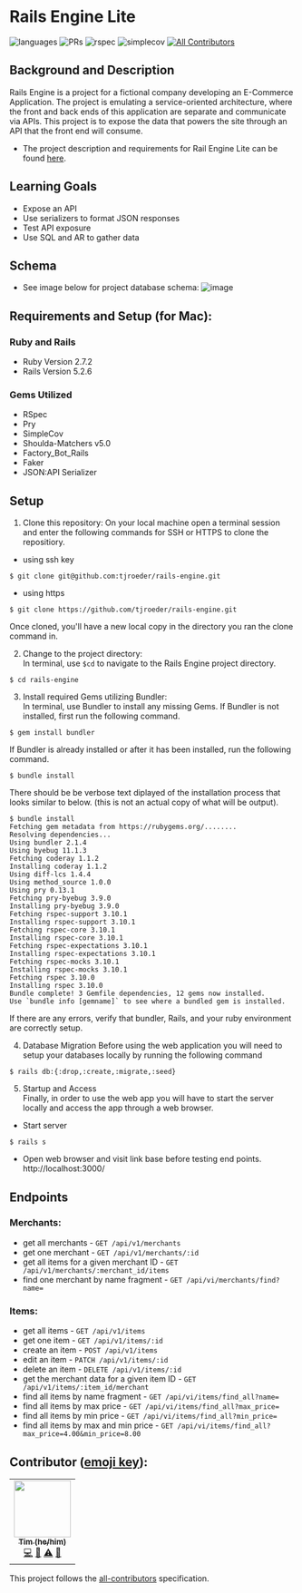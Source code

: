 # Rails Engine Lite

![languages](https://img.shields.io/github/languages/top/tjroeder/rails-engine?color=red)
![PRs](https://img.shields.io/github/issues-pr-closed/tjroeder/rails-engine)
![rspec](https://img.shields.io/gem/v/rspec?color=blue&label=rspec)
![simplecov](https://img.shields.io/gem/v/simplecov?color=blue&label=simplecov) <!-- ALL-CONTRIBUTORS-BADGE:START - Do not remove or modify this section -->
[![All Contributors](https://img.shields.io/badge/contributors-1-orange.svg?style=flat)](#contributors-)
<!-- ALL-CONTRIBUTORS-BADGE:END -->

## Background and Description

Rails Engine is a project for a fictional company developing an E-Commerce Application. The project is emulating a service-oriented architecture, where the front and back ends of this application are separate and communicate via APIs. This project is to expose the data that powers the site through an API that the front end will consume.

- The project description and requirements for Rail Engine Lite can be found [here](https://backend.turing.edu/module3/projects/rails_engine_lite/).

## Learning Goals
- Expose an API
- Use serializers to format JSON responses
- Test API exposure
- Use SQL and AR to gather data

## Schema
- See image below for project database schema:
![image](https://user-images.githubusercontent.com/78194232/149591833-685c36fa-cf86-40d8-bde1-d3eba5a3210e.png)

## Requirements and Setup (for Mac):

### Ruby and Rails
- Ruby Version 2.7.2
- Rails Version 5.2.6

### Gems Utilized
- RSpec 
- Pry
- SimpleCov
- Shoulda-Matchers v5.0
- Factory_Bot_Rails
- Faker
- JSON:API Serializer

## Setup
1. Clone this repository:
On your local machine open a terminal session and enter the following commands for SSH or HTTPS to clone the repositiory.


- using ssh key <br>
```shell
$ git clone git@github.com:tjroeder/rails-engine.git
```

- using https <br>
```shell
$ git clone https://github.com/tjroeder/rails-engine.git
```

Once cloned, you'll have a new local copy in the directory you ran the clone command in.

2. Change to the project directory:<br>
In terminal, use `$cd` to navigate to the Rails Engine project directory.

```shell
$ cd rails-engine
```

3. Install required Gems utilizing Bundler: <br>
In terminal, use Bundler to install any missing Gems. If Bundler is not installed, first run the following command.

```shell
$ gem install bundler
```

If Bundler is already installed or after it has been installed, run the following command.

```shell
$ bundle install
```

There should be be verbose text diplayed of the installation process that looks similar to below. (this is not an actual copy of what will be output).

```shell
$ bundle install
Fetching gem metadata from https://rubygems.org/........
Resolving dependencies...
Using bundler 2.1.4
Using byebug 11.1.3
Fetching coderay 1.1.2
Installing coderay 1.1.2
Using diff-lcs 1.4.4
Using method_source 1.0.0
Using pry 0.13.1
Fetching pry-byebug 3.9.0
Installing pry-byebug 3.9.0
Fetching rspec-support 3.10.1
Installing rspec-support 3.10.1
Fetching rspec-core 3.10.1
Installing rspec-core 3.10.1
Fetching rspec-expectations 3.10.1
Installing rspec-expectations 3.10.1
Fetching rspec-mocks 3.10.1
Installing rspec-mocks 3.10.1
Fetching rspec 3.10.0
Installing rspec 3.10.0
Bundle complete! 3 Gemfile dependencies, 12 gems now installed.
Use `bundle info [gemname]` to see where a bundled gem is installed.
```
If there are any errors, verify that bundler, Rails, and your ruby environment are correctly setup.

4. Database Migration
Before using the web application you will need to setup your databases locally by running the following command

```shell
$ rails db:{:drop,:create,:migrate,:seed}
```

5. Startup and Access<br>
Finally, in order to use the web app you will have to start the server locally and access the app through a web browser. 
- Start server
```shell
$ rails s
```

- Open web browser and visit link base before testing end points.
    http://localhost:3000/

## Endpoints
### Merchants:
- get all merchants - `GET /api/v1/merchants`
- get one merchant - `GET /api/v1/merchants/:id`
- get all items for a given merchant ID - `GET /api/v1/merchants/:merchant_id/items`
- find one merchant by name fragment - `GET /api/vi/merchants/find?name=`
### Items:
- get all items - `GET /api/v1/items`
- get one item - `GET /api/v1/items/:id`
- create an item - `POST /api/v1/items`
- edit an item - `PATCH /api/v1/items/:id`
- delete an item - `DELETE /api/v1/items/:id`
- get the merchant data for a given item ID - `GET /api/v1/items/:item_id/merchant`
- find all items by name fragment - `GET /api/vi/items/find_all?name=`
- find all items by max price - `GET /api/vi/items/find_all?max_price=`
- find all items by min price - `GET /api/vi/items/find_all?min_price=`    
- find all items by max and min price - `GET /api/vi/items/find_all?max_price=4.00&min_price=8.00`

## **Contributor** ([emoji key](https://allcontributors.org/docs/en/emoji-key)):

<!-- ALL-CONTRIBUTORS-LIST:START - Do not remove or modify this section -->
<!-- prettier-ignore-start -->
<!-- markdownlint-disable -->
<table>
  <tr>
    <td align="center"><a href="https://github.com/tjroeder"><img src="https://avatars.githubusercontent.com/u/78194232?v=4" width="100px;" alt=""/><br /><sub><b>Tim (he/him)</b></sub></a><br /><a href="https://github.com/tjroeder/rails-engine/commits?author=tjroeder" title="Code">💻</a> <a href="#ideas-tjroeder" title="Ideas, Planning, & Feedback">🤔</a> <a href="https://github.com/tjroeder/rails-engine/commits?author=tjroeder" title="Tests">⚠️</a> <a href="https://github.com/tjroeder/rails-engine/pulls?q=is%3Apr+reviewed-by%3Atjroeder" title="Reviewed Pull Requests">👀</a></td>
   </td>
  </tr>
</table>

<!-- markdownlint-restore -->
<!-- prettier-ignore-end -->

<!-- ALL-CONTRIBUTORS-LIST:END -->

This project follows the [all-contributors](https://github.com/all-contributors/all-contributors) specification.
<!--
